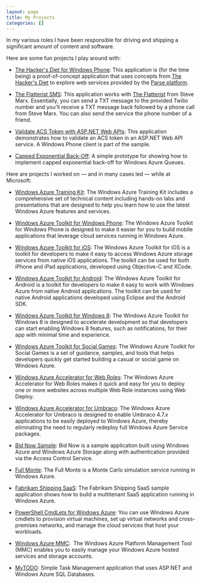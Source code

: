 ```yaml
--- 
layout: page
title: My Projects
categories: []
---
```

In my various roles I have been responsible for driving and shipping a significant amount of content and software.

Here are some fun projects I play around with:

*   [The Hacker's Diet for Windows Phone](https://github.com/wadewegner/TheHackersDiet-WindowsPhone): This application is (for the time being) a proof-of-concept application that uses concepts from [The Hacker's Diet](http://www.fourmilab.ch/hackdiet/) to explore web services provided by the [Parse platform](https://parse.com/).

*   [The Flatterist SMS](https://github.com/wadewegner/FlatteristSMS): This application works with [The Flatterist](http://www.flatterist.com/) from Steve Marx. Essentially, you can send a TXT message to the provided Twilio number and you'll receive a TXT message back followed by a phone call from Steve Marx. You can also send the service the phone number of a friend.

*   [Validate ACS Token with ASP.NET Web APIs](https://github.com/wadewegner/ValidateACSTokenWebAPI): This application demonstrates how to validate an ACS token in an ASP.NET Web API service. A Windows Phone client is part of the sample.

*   [Capped Exponential Back-Off](https://github.com/wadewegner/CappedExponentialBackOff): A simple prototype for showing how to implement capped exponential back-off for Windows Azure Queues.

Here are projects I worked on — and in many cases led — while at Microsoft:

*   [Windows Azure Training Kit](http://www.microsoft.com/en-us/download/details.aspx?id=8396): The Windows Azure Training Kit includes a comprehensive set of technical content including hands-on labs and presentations that are designed to help you learn how to use the latest Windows Azure features and services.

*   [Windows Azure Toolkit for Windows Phone](http://watwp.codeplex.com/): The Windows Azure Toolkit for Windows Phone is designed to make it easier for you to build mobile applications that leverage cloud services running in Windows Azure.

*   [Windows Azure Toolkit for iOS](https://github.com/WindowsAzure-Toolkits/wa-toolkit-ios): The Windows Azure Toolkit for iOS is a toolkit for developers to make it easy to access Windows Azure storage services from native iOS applications. The toolkit can be used for both iPhone and iPad applications, developed using Objective-C and XCode.

*   [Windows Azure Toolkit for Android](https://github.com/WindowsAzure-Toolkits/wa-toolkit-android): The Windows Azure Toolkit for Android is a toolkit for developers to make it easy to work with Windows Azure from native Android applications. The toolkit can be used for native Android applications developed using Eclipse and the Android SDK.

*   [Windows Azure Toolkit for Windows 8](http://watwindows8.codeplex.com/): The Windows Azure Toolkit for Windows 8 is designed to accelerate development so that developers can start enabling Windows 8 features, such as notifications, for their app with minimal time and experience.

*   [Windows Azure Toolkit for Social Games](https://github.com/WindowsAzure-Toolkits/wa-toolkit-games): The Windows Azure Toolkit for Social Games is a set of guidance, samples, and tools that helps developers quickly get started building a casual or social game on Windows Azure.

*   [Windows Azure Accelerator for Web Roles](https://github.com/microsoft-dpe/wa-accelerator-webroles): The Windows Azure Accelerator for Web Roles makes it quick and easy for you to deploy one or more websites across multiple Web Role instances using Web Deploy.

*   [Windows Azure Accelerator for Umbraco](https://github.com/microsoft-dpe/wa-accelerator-umbraco): The Windows Azure Accelerator for Umbraco is designed to enable Umbraco 4.7.x applications to be easily deployed to Windows Azure, thereby eliminating the need to regularly redeploy full Windows Azure Service packages.

*   [Bid Now Sample](http://bidnow.codeplex.com/): Bid Now is a sample application built using Windows Azure and Windows Azure Storage along with authentication provided via the Access Control Service.

*   [Full Monte](http://archive.msdn.microsoft.com/fullmonte): The Full Monte is a Monte Carlo simulation service running in Windows Azure.

*   [Fabrikam Shipping SaaS](http://www.fabrikamshipping.com/): The Fabrikam Shipping SaaS sample application shows how to build a multitenant SaaS application running in Windows Azure.

*   [PowerShell CmdLets for Windows Azure](http://wappowershell.codeplex.com/): You can use Windows Azure cmdlets to provision virtual machines, set up virtual networks and cross-premises networks, and manage the cloud services that host your workloads.

*   [Windows Azure MMC](http://wapmmc.codeplex.com/):  The Windows Azure Platform Management Tool (MMC) enables you to easily manage your Windows Azure hosted services and storage accounts.

*   [MyTODO](http://mytodo.codeplex.com/): Simple Task Management application that uses ASP.NET and Windows Azure SQL Databases.